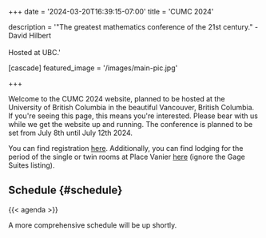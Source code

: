+++
date = '2024-03-20T16:39:15-07:00'
title = 'CUMC 2024'

description = '"The greatest mathematics conference of the 21st century." - David Hilbert<br><br>Hosted at UBC.'

[cascade]
  featured_image = '/images/main-pic.jpg'
  
+++

Welcome to the CUMC 2024 website, planned to be hosted at the University of British Columbia in the beautiful Vancouver, British Columbia.
If you're seeing this page, this means you're interested. Please bear with us while we get the website up and running.
The conference is planned to be set from July 8th until July 12th 2024.

You can find registration [here](https://portal.cms.math.ca/mrm/events/EventDetailBridge.aspx?eid=%5E%5E62). Additionally, you can find lodging for the period of the single or twin rooms at Place Vanier [here](https://reserve.suitesatubc.com/vancouver/availability.asp?hotelCode=*&startDate=07%2F08%2F2024&endDate=07%2F12%2F2024&adults=1&children=&rooms=1&requesttype=invBlockCode&code=+V240708B) (ignore the Gage Suites listing).

## Schedule {#schedule}

{{< agenda >}}

A more comprehensive schedule will be up shortly.
